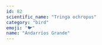 ```yaml
---
id: 82
scientific_name: "Tringa ochropus"
category: "bird"
emoji: "🐦"
name: "Andarríos Grande"
---
```

